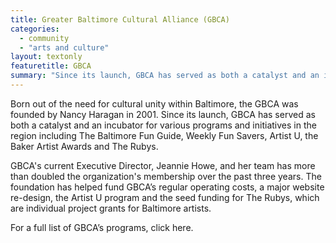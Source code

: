 ```yaml
---
title: Greater Baltimore Cultural Alliance (GBCA)
categories: 
  - community
  - "arts and culture"
layout: textonly
featuretitle: GBCA
summary: "Since its launch, GBCA has served as both a catalyst and an incubator for various programs and initiatives in the region including The Baltimore Fun Guide, Weekly Fun Savers, Artist U, the Baker Artist Awards and The Rubys."
---
```


Born out of the need for cultural unity within Baltimore, the GBCA was founded by Nancy Haragan in 2001. Since its launch, GBCA has served as both a catalyst and an incubator for various programs and initiatives in the region including The Baltimore Fun Guide, Weekly Fun Savers, Artist U, the Baker Artist Awards and The Rubys. 
 
GBCA's current Executive Director, Jeannie Howe, and her team has more than doubled the organization's membership over the past three years. The foundation has helped fund GBCA’s regular operating costs, a major website re-design, the Artist U program and the seed funding for The Rubys, which are individual project grants for Baltimore artists. 

For a full list of GBCA’s programs, click here.

